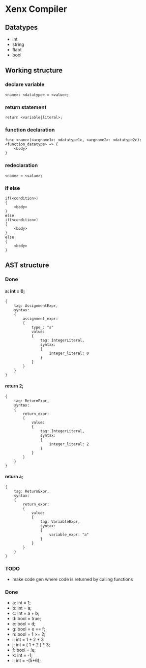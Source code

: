 # Xenx Compiler
## Datatypes
- int
- string
- flaot
- bool
## Working structure
### declare variable
```
<name>: <datatype> = <value>;
```
### return statement
```
return <variable|literal>;
```
### function declaration
```
func <name>(<argname1>: <datatype1>, <argname2>: <datatype2>): <function_datatype> => {
    <body>
}
```
### redeclaration
```
<name> = <value>;
```
### if else
```
if(<condition>)
{
    <body>
}
else
if(<condition>)
{
    <body>
}
else
{
    <body>
}
```
## AST structure
### Done
#### a: int = 0;
```
{
    tag: AssignmentExpr,
    syntax:
    {
        assignment_expr:
        {
            type_: "a"
            value:
            {
                tag: IntegerLiteral,
                syntax:
                {
                    integer_literal: 0
                }
            }
        }
    }
}
```
#### return 2;
```
{
    tag: ReturnExpr,
    syntax:
    {
        return_expr:
        {
            value:
            {
                tag: IntegerLiteral,
                syntax:
                {
                    integer_literal: 2
                }
            }
        }
    }
}
```

#### return a;
```
{
    tag: ReturnExpr,
    syntax:
    {
        return_expr:
        {
            value:
            {
                tag: VariableExpr,
                syntax:
                {
                    variable_expr: "a"
                }
            }
        }
    }
}
```
### TODO
- make code gen where code is returned by calling functions

### Done
- a: int = 1;
- b: int = a;
- c: int = a + b;
- d: bool = true;
- e: bool = d;
- g: bool = e == f;
- h: bool = 1 >= 2;
- i: int = 1 + 2 * 3
- j: int = ( 1 + 2 ) * 3;
- f: bool = !e;
- k: int = -1;
- l: int = -(5+6);